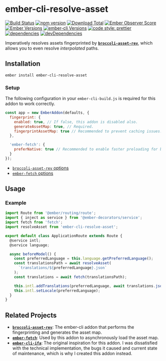 # ember-cli-resolve-asset

[![Build Status](https://travis-ci.org/buschtoens/ember-cli-resolve-asset.svg)](https://travis-ci.org/buschtoens/ember-cli-resolve-asset)
[![npm version](https://badge.fury.io/js/ember-cli-resolve-asset.svg)](http://badge.fury.io/js/ember-cli-resolve-asset)
[![Download Total](https://img.shields.io/npm/dt/ember-cli-resolve-asset.svg)](http://badge.fury.io/js/ember-cli-resolve-asset)
[![Ember Observer Score](https://emberobserver.com/badges/ember-cli-resolve-asset.svg)](https://emberobserver.com/addons/ember-cli-resolve-asset)
[![Ember Versions](https://img.shields.io/badge/Ember.js%20Versions-%5E2.18%20%7C%7C%20%5E3.0-brightgreen.svg)](https://travis-ci.org/buschtoens/ember-cli-resolve-asset)
[![ember-cli Versions](https://img.shields.io/badge/ember--cli%20Versions-%5E2.13%20%7C%7C%20%5E3.0-brightgreen.svg)](https://travis-ci.org/buschtoens/ember-cli-resolve-asset)
[![code style: prettier](https://img.shields.io/badge/code_style-prettier-ff69b4.svg)](https://github.com/prettier/prettier)
[![dependencies](https://img.shields.io/david/buschtoens/ember-cli-resolve-asset.svg)](https://david-dm.org/buschtoens/ember-cli-resolve-asset)
[![devDependencies](https://img.shields.io/david/dev/buschtoens/ember-cli-resolve-asset.svg)](https://david-dm.org/buschtoens/ember-cli-resolve-asset)

Imperatively resolves assets fingerprinted by
[**`broccoli-asset-rev`**][broccoli-asset-rev], which allows you to even resolve
_interpolated_ paths.

## Installation

```
ember install ember-cli-resolve-asset
```

### Setup

The following configuration in your `ember-cli-build.js` is required for this
addon to work correctly.

```js
const app = new EmberAddon(defaults, {
  fingerprint: {
    enabled: true, // If false, this addon is disabled also.
    generateAssetMap: true, // Required.
    fingerprintAssetMap: true // Recommended to prevent caching issues.
  },

  'ember-fetch': {
    preferNative: true // Recommended to enable faster preloading for browsers that support it.
  }
});
```

- [`broccoli-asset-rev` options](https://github.com/rickharrison/broccoli-asset-rev#options)
- [`ember-fetch` options](https://github.com/ember-cli/ember-fetch#allow-native-fetch)

## Usage

### Example

```ts
import Route from '@ember/routing/route';
import { inject as service } from '@ember-decorators/service';
import fetch from 'fetch';
import resolveAsset from 'ember-cli-resolve-asset';

export default class ApplicationRoute extends Route {
  @service intl;
  @service language;

  async beforeModel() {
    const preferredLanguage = this.language.getPreferredLanguage();
    const translationsPath = await resolveAsset(
      `translations/${preferredLanguage}.json`
    );
    const translations = await fetch(translationsPath);

    this.intl.addTranslations(preferredLanguage, await translations.json());
    this.intl.setLocale(preferredLanguage);
  }
}
```

## Related Projects

- [**`broccoli-asset-rev`**][broccoli-asset-rev]: The ember-cli addon that
  performs the fingerprinting and generates the asset map.
- [**`ember-fetch`**][ember-fetch]: Used by this addon to asynchronously load
  the asset map.
- [**`ember-cli-ifa`**][ember-cli-ifa]: The original inspiration for this addon.
  I was dissatisfied with the technical implementation, the bugs it caused and
  current state of maintenance, which is why I created this addon instead.

[broccoli-asset-rev]: https://github.com/rickharrison/broccoli-asset-rev
[ember-fetch]: https://github.com/ember-cli/ember-fetch
[ember-cli-ifa]: https://github.com/RuslanZavacky/ember-cli-ifa
